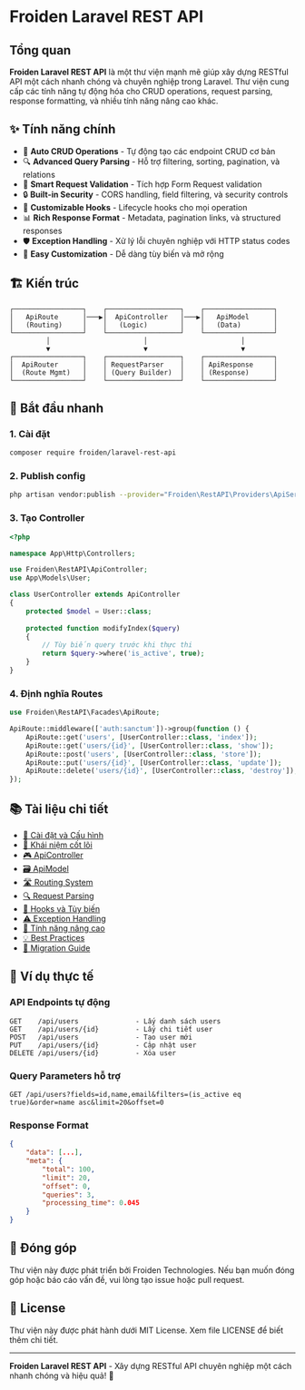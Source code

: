 # Froiden Laravel REST API

## Tổng quan

**Froiden Laravel REST API** là một thư viện mạnh mẽ giúp xây dựng RESTful API một cách nhanh chóng và chuyên nghiệp trong Laravel. Thư viện cung cấp các tính năng tự động hóa cho CRUD operations, request parsing, response formatting, và nhiều tính năng nâng cao khác.

## ✨ Tính năng chính

- 🚀 **Auto CRUD Operations** - Tự động tạo các endpoint CRUD cơ bản
- 🔍 **Advanced Query Parsing** - Hỗ trợ filtering, sorting, pagination, và relations
- 🎯 **Smart Request Validation** - Tích hợp Form Request validation
- 🔒 **Built-in Security** - CORS handling, field filtering, và security controls
- 🎨 **Customizable Hooks** - Lifecycle hooks cho mọi operation
- 📊 **Rich Response Format** - Metadata, pagination links, và structured responses
- 🛡️ **Exception Handling** - Xử lý lỗi chuyên nghiệp với HTTP status codes
- 🔧 **Easy Customization** - Dễ dàng tùy biến và mở rộng

## 🏗️ Kiến trúc

```
┌─────────────────┐    ┌──────────────────┐    ┌─────────────────┐
│   ApiRoute      │───▶│  ApiController   │───▶│   ApiModel      │
│   (Routing)     │    │   (Logic)        │    │   (Data)        │
└─────────────────┘    └──────────────────┘    └─────────────────┘
         │                       │                       │
         ▼                       ▼                       ▼
┌─────────────────┐    ┌──────────────────┐    ┌─────────────────┐
│  ApiRouter      │    │ RequestParser    │    │ ApiResponse     │
│  (Route Mgmt)   │    │ (Query Builder)  │    │ (Response)      │
└─────────────────┘    └──────────────────┘    └─────────────────┘
```

## 🚀 Bắt đầu nhanh

### 1. Cài đặt
```bash
composer require froiden/laravel-rest-api
```

### 2. Publish config
```bash
php artisan vendor:publish --provider="Froiden\RestAPI\Providers\ApiServiceProvider"
```

### 3. Tạo Controller
```php
<?php

namespace App\Http\Controllers;

use Froiden\RestAPI\ApiController;
use App\Models\User;

class UserController extends ApiController
{
    protected $model = User::class;
    
    protected function modifyIndex($query)
    {
        // Tùy biến query trước khi thực thi
        return $query->where('is_active', true);
    }
}
```

### 4. Định nghĩa Routes
```php
use Froiden\RestAPI\Facades\ApiRoute;

ApiRoute::middleware(['auth:sanctum'])->group(function () {
    ApiRoute::get('users', [UserController::class, 'index']);
    ApiRoute::get('users/{id}', [UserController::class, 'show']);
    ApiRoute::post('users', [UserController::class, 'store']);
    ApiRoute::put('users/{id}', [UserController::class, 'update']);
    ApiRoute::delete('users/{id}', [UserController::class, 'destroy']);
});
```

## 📚 Tài liệu chi tiết

- [📖 Cài đặt và Cấu hình](INSTALLATION.md)
- [🎯 Khái niệm cốt lõi](CORE_CONCEPTS.md)
- [🎮 ApiController](API_CONTROLLER.md)
- [🗃️ ApiModel](API_MODEL.md)
- [🛣️ Routing System](ROUTING.md)
- [🔍 Request Parsing](REQUEST_PARSING.md)
- [🔧 Hooks và Tùy biến](HOOKS_AND_CUSTOMIZATION.md)
- [⚠️ Exception Handling](EXCEPTION_HANDLING.md)
- [🚀 Tính năng nâng cao](ADVANCED_FEATURES.md)
- [💡 Best Practices](BEST_PRACTICES.md)
- [🔄 Migration Guide](MIGRATION_GUIDE.md)

## 🌟 Ví dụ thực tế

### API Endpoints tự động
```
GET    /api/users              - Lấy danh sách users
GET    /api/users/{id}         - Lấy chi tiết user
POST   /api/users              - Tạo user mới
PUT    /api/users/{id}         - Cập nhật user
DELETE /api/users/{id}         - Xóa user
```

### Query Parameters hỗ trợ
```
GET /api/users?fields=id,name,email&filters=(is_active eq true)&order=name asc&limit=20&offset=0
```

### Response Format
```json
{
    "data": [...],
    "meta": {
        "total": 100,
        "limit": 20,
        "offset": 0,
        "queries": 3,
        "processing_time": 0.045
    }
}
```

## 🤝 Đóng góp

Thư viện này được phát triển bởi Froiden Technologies. Nếu bạn muốn đóng góp hoặc báo cáo vấn đề, vui lòng tạo issue hoặc pull request.

## 📄 License

Thư viện này được phát hành dưới MIT License. Xem file LICENSE để biết thêm chi tiết.

---

**Froiden Laravel REST API** - Xây dựng RESTful API chuyên nghiệp một cách nhanh chóng và hiệu quả! 🚀

